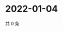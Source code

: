 # 2022-01-04

共 0 条

<!-- BEGIN WEIBO -->
<!-- 最后更新时间 Tue Jan 04 2022 06:15:03 GMT+0800 (China Standard Time) -->

<!-- END WEIBO -->
